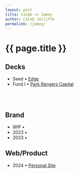 ```yaml
---
layout: post
title: Caleb <> Jamey
author: Caleb Jolliffe
permalink: /jamey/
---
```


{{ page.title }}
================

## Decks
<ul>
    <li>
        <span>Seed</span>
        &bull;
        <a href="https://www.figma.com/proto/Ni7x12FC2wIM1nwbBxwSzZ/Jamey-%7C-Demos?page-id=0%3A1&type=design&node-id=1-4&viewport=383%2C278%2C0.02&t=wShndZuu0e66tiqr-1&scaling=contain" target="_blank">Edge</a>
    </li>
    <li>
        <span>Fund I</span>
        &bull;
        <a href="https://www.figma.com/proto/Ni7x12FC2wIM1nwbBxwSzZ/Jamey-%7C-Demos?page-id=10%3A22&type=design&node-id=10-25&viewport=231%2C768%2C0.05&t=2s274D4OibAV0F7r-1&scaling=contain&mode=design" target="_blank">Park Rangers Capital</a>
    </li>
</ul>
<br><br>

## Brand
<ul>
    <li>
        <span>WIP</span>
        &bull;
        <a href=""></a>
    </li>
    <li>
        <span>2023</span>
        &bull;
        <a href="" target="_blank"></a>
    </li>
    <li>
        <span>2023</span>
        &bull;
        <a href="" target="_blank"></a>
    </li>
</ul>

## Web/Product
<ul>
    <li>
        <span>2024</span>
        &bull;
        <a href="https://calebjolliffe.co" target="_blank">Personal Site</a>
    </li>
</ul>